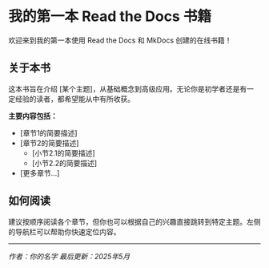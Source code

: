 # 我的第一本 Read the Docs 书籍

欢迎来到我的第一本使用 Read the Docs 和 MkDocs 创建的在线书籍！

## 关于本书

这本书旨在介绍 [某个主题]，从基础概念到高级应用。无论你是初学者还是有一定经验的读者，都希望能从中有所收获。

**主要内容包括：**

*   [章节1的简要描述]
*   [章节2的简要描述]
    *   [小节2.1的简要描述]
    *   [小节2.2的简要描述]
*   [更多章节...]

## 如何阅读

建议按顺序阅读各个章节，但你也可以根据自己的兴趣直接跳转到特定主题。左侧的导航栏可以帮助你快速定位内容。

---

*作者：你的名字*
*最后更新：2025年5月*